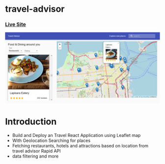 # travel-advisor
### [Live Site](https://reactjs-travel-advisor.netlify.app/)
![](public/images/preview.png)

# Introduction
- Build and Deploy an Travel React Application using Leaflet map
- With Geolocation Searching for places
- Fetching restaurants, hotels and attractions based on location from travel advisor Rapid API
- data filtering and more

